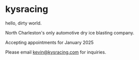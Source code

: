 # kysracing

hello, dirty world.

North Charleston's only automotive dry ice blasting company.

Accepting appointments for January 2025

Please email kevin@kysracing.com for inquiries.
